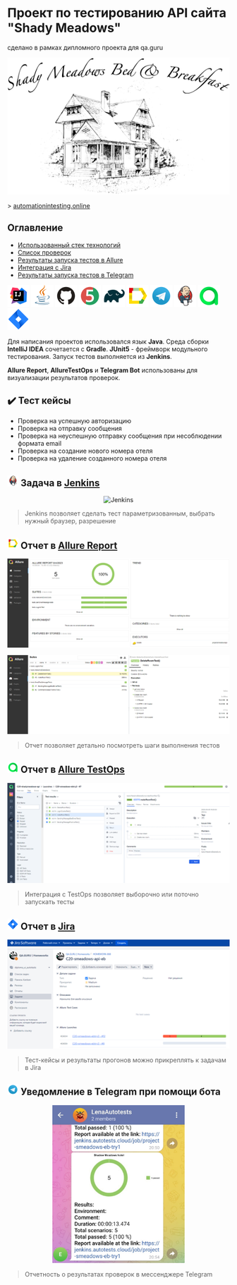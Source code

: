 # Проект по тестированию API сайта "Shady Meadows"  
сделано в рамках дипломного проекта для qa.guru
 <p align="center">
<img title="smeadows" src="media/screen/rbp-logo.png" width="700">
</p>
> <a target="_blank" href="https://automationintesting.online/">automationintesting.online</a>
 


<a name="Ссылка"></a>
## Оглавление

- <a href="#tools">Использованный стек технологий</a>
- <a href="#list">Список проверок</a> 
- <a href="#allure">Результаты запуска тестов в Allure</a>
- <a href="#jira">Интеграция с Jira</a>
- <a href="#telegram">Результаты запуска тестов в Telegram</a> 

<p align="left">
<a id="tools"></a>
<a href="https://www.jetbrains.com/idea/"><img src="media/logo/Intelij_IDEA.svg" width="50" height="50"  alt="IDEA" title="IntelliJ IDEA"/></a>
<a href="https://www.java.com/"><img src="media/logo/Java.svg" width="50" height="50" alt="Java" title="Java"/></a>
<a href="https://github.com/"><img src="media/logo/GitHub.svg" width="50" height="50" alt="Github" title="GitHub"/></a>
<a href="https://junit.org/junit5/"><img src="media\logo\JUnit5.svg" width="50" height="50" alt="JUnit 5" title="JUnit 5"/></a>
<a href="https://gradle.org/"><img src="media/logo/Gradle.svg" width="50" height="50" alt="Gradle" title="Gradle"/></a> 
<a href="https://github.com/allure-framework/allure2"><img src="media/logo/Allure_Report.svg" width="50" height="50" alt="Allure" title="Allure"/></a> 
<a href="https://web.telegram.org/"><img src="media\logo\Telegram.svg" width="50" height="50" alt="Telegram" title="Telegram"></a>
<a href="https://www.jenkins.io/"><img src="media/logo/Jenkins.svg" width="50" height="50" alt="Jenkins" title="Jenkins"/></a>
<a href="https://qameta.io/"><img src="media\logo\Allure_TO.svg" width="50" height="50" alt="Allure_TO" title="Allure_TO"></a>
<a href="https://www.atlassian.com/software/jira"><img src="media\logo\Jira.svg" width="50" height="50" alt="Jira" title="Jira"></a>
</p>

Для написания проектов использовался язык **Java**. Среда сборки **IntelliJ IDEA** сочетается с **Gradle**.
**JUnit5** - фреймворк модульного тестирования.   Запуск тестов выполняется из **Jenkins**.  

**Allure Report**, **AllureTestOps** и **Telegram Bot** использованы для визуализации результатов проверок.


<a id="list"></a>
## :heavy_check_mark: Тест кейсы
- Проверка на успешную авторизацию
- Проверка на отправку сообщения 
- Проверка на неуспешную отправку сообщения при несоблюдении формата email
- Проверка на создание нового номера отеля
- Проверка на удаление созданного номера отеля


## <img src="media/logo/Jenkins.svg" width="25" height="25"  alt="Jenkins"/></a> Задача в <a target="_blank" href="https://jenkins.autotests.cloud/job/project-ivi-eb-try1/">Jenkins</a>
<p align="center">
<a id="jenkins"></a>
<img title="Jenkins" src="media/screen/jenkinsScreen1.png"> </p> 

> Jenkins позволяет сделать тест параметризованным, выбрать нужный браузер, разрешение



<a id="allure"></a>
## <img src="media/logo/Allure_Report.svg" width="25" height="25"  alt="Allure"/></a> Отчет в <a target="_blank" href="https://jenkins.autotests.cloud/job/C20-smeadows-ebtry2/7/allure/">Allure Report</a>
<p align="center">
<img title="Allure Overview" alt="Allure" src="media/screen/allure1.PNG">
</p>

<p align="center">
<img title="Allure" alt="Allure" src="media/screen/allure2.PNG"> </p> 

> Отчет позволяет детально посмотреть шаги выполнения тестов
 
 
 ## <img src="media/logo/Allure_TO.svg" width="25" height="25"  alt="Allure"/></a> Отчет в <a target="_blank" href="https://allure.autotests.cloud/project/3643/dashboards">Allure TestOps</a>
<p align="center">
<a id="testops"></a>
<img title="Allure Overview1" src="media/screen/testOpsScreen.png" width="700">
</p>

> Интеграция с TestOps позволяет выборочно или поточно запускать тесты
 

<a id="jira"></a>
## <img src="media/logo/Jira.svg" width="25" height="25"  alt="Jira"/></a> Отчет в <a target="_blank" href="https://www.atlassian.com/software/jira">Jira</a>
<p align="center">
<img title="Jira" src="media/screen/jiraScreen.PNG" width="700">
</p>

> Тест-кейсы и результаты прогонов можно прикреплять к задачам в Jira

<a id="telegram"></a>
## <img src="media/logo/Telegram.svg" width="25" height="25"  alt="Tg"/></a> Уведомление в Telegram при помощи бота
<p align="center">
<img title="tg" alt="Tg" src="media/screen/telega.jpg" width = "300"> </p> 

> Отчетность о результатах проверок в мессенджере Telegram

 
 